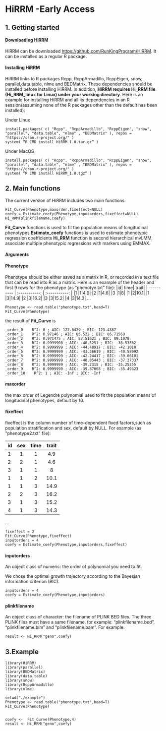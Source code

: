 # HiRRM -Early Access

## 1. Getting started
####	Downloading HiRRM
HiRRM can be downloaded https://github.com/RunKingProgram/HiRRM. It can be installed as a regular R package.
####	Installing HiRRM
HiRRM links to R packages Rcpp, RcppArmadillo, RcppEigen, snow, parallel,data.table, nlme and BEDMatrix. These dependencies should be installed before installing HiRRM. In addition, **HiRRM requires Hi_RRM file (Hi_RRM_linux for Linux) under your working directory**. Here is an example for installing HiRRM and all its dependencies in an R session(assuming none of the R packages other than the default has been installed):

Under Linux 
```
install.packages( c( "Rcpp", "RcppArmadillo", "RcppEigen", "snow", "parallel", "data.table", "nlme" , "BEDMatrix" ), repos = "https://cran.r-project.org/" )
system( “R CMD install HiRRM_1.0.tar.gz” )
```
Under MacOS
```
install.packages( c( "Rcpp", "RcppArmadillo", "RcppEigen", "snow", "parallel", "data.table", "nlme" , "BEDMatrix" ), repos = "https://cran.r-project.org/" )
system( “R CMD install HiRRM_1.0.tgz” )
```

## 2. Main functions
The current version of HiRRM includes two main functions:
```
Fit_Curve(Phenotype,maxorder,fixeffect=NULL)
coefy = Estimate_coefy(Phenotype,inputorders,fixeffect=NULL) 
Hi_RRM(plinkfilename,coefy)
```
**Fit_Curve** functions is used to fit the population means of longitudinal phenotypes
**Estimate_coefy** functions is used to estimate phenotypic regression coefficients
**Hi_RRM** function is second hierarchical mvLMM, associate multiple phenotypic regressions with markers using EMMAX. 

#### Arguments
#### Phenotype
Phenotype should be either saved as a matrix in R, or recorded in a text file that can be read into R as a matrix. Here is an example of the header and first 9 rows for the phenotype (as "phenotye.txt" file): 
|id| time| trait|
| ---------- | :-----------:  | :-----------: |
|1 |1|4.9|
|2 |1|4.6|
|3 |1|8|
|1 |2|10.1|
|1 |3|14.9|
|2 |3|16.2|
|3 |3|15.2|
|4 |3|14.3|
...
```
Phenotype <- read.table("phenotype.txt",head=T)
Fit_Curve(Phenotype)
```
the result of **Fit_Curve** is 
```
_order_0    R^2: 0 ; AIC: 122.6429 ; BIC: 123.4387 
_order_1    R^2: 0.97146 ; AIC: 85.522 ; BIC: 86.71569 
_order_2    R^2: 0.971475 ; AIC: 87.51621 ; BIC: 89.1078 
_order_3    R^2: 0.9999998 ; AIC: -40.5251 ; BIC: -38.53562 
_order_4    R^2: 0.9999999 ; AIC: -44.48917 ; BIC: -42.1018 
_order_5    R^2: 0.9999999 ; AIC: -43.36619 ; BIC: -40.58092 
_order_6    R^2: 0.9999999 ; AIC: -42.24417 ; BIC: -39.06101 
_order_7    R^2: 0.9999999 ; AIC: -40.85443 ; BIC: -37.27337 
_order_8    R^2: 0.9999999 ; AIC: -39.2315 ; BIC: -35.25255 
_order_9    R^2: 0.9999999 ; AIC: -39.87008 ; BIC: -35.49323 
_order_10    R^2: 1 ; AIC: -Inf ; BIC: -Inf 
```


#### maxorder
the max order of Legendre polynomial used to fit the population means of longitudinal phenotypes, default by 10.
#### fixeffect
fixeffect is the column number of time-dependent fixed factors,such as population stratification and sex, default by NULL.
For example (as "phenotype2.txt" file):

|id|sex| time| trait|
| ---------- | :-----------:  | :-----------: | :-----------: |
|1 |1|1|4.9|
|2 |2|1|4.6|
|3 |1|1|8|
|1 |1|2|10.1|
|1 |1|3|14.9|
|2 |2|3|16.2|
|3 |1|3|15.2|
|4 |1|3|14.3|
...

```
fixeffect = 2
Fit_Curve(Phenotype,fixeffect)
inputorders = 4
coefy = Estimate_coefy(Phenotype,inputorders,fixeffect) 
```

#### inputorders
An object class of numeric: the order of polynomial you need to fit.

We chose the optimal growth trajectory according to the Bayesian information criterion (BIC).
```
inputorders = 4
coefy = Estimate_coefy(Phenotype,inputorders) 
```

#### plinkfilename
An object class of character: the filename of PLINK BED files. The three PLINK files must have a same filename, for example: “plinkfilename.bed”, “plinkfilename.bim” and “plinkfilename.bam”.
For example:
```
result <- Hi_RRM("geno",coefy)
```


## 3.Example
```
library(HiRRM)
library(parallel)
library(BEDMatrix)
library(data.table)
library(snow)
library(RcppArmadillo)
library(nlme)

setwd("./example")
Phenotype <- read.table("phenotype.txt",head=T)
Fit_Curve(Phenotype)


coefy <-  Fit_Curve(Phenotype,4) 
result <- Hi_RRM("geno",coefy)



